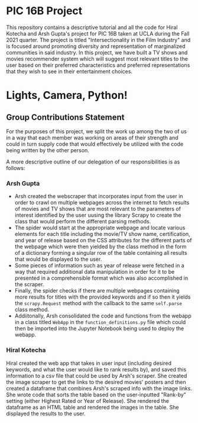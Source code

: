 # PIC 16B Project

This repository contains a descriptive tutorial and all the code for Hiral Kotecha and Arsh Gupta's project for PIC 16B taken at UCLA during the Fall 2021 quarter. The project is titled "Intersectionality in the Film Industry" and is focused around promoting diversity and representation of marginalized communities in said industry. In this project, we have built a TV shows and movies recommender system which will suggest most relevant titles to the user based on their preferred characteristics and preferred representations that they wish to see in their entertainment choices.

# Lights, Camera, Python!

## Group Contributions Statement

For the purposes of this project, we split the work up among the two of us in a way that each member was working on areas of their strength and could in turn supply code that would effectively be utilized with the code being written by the other person.

A more descriptive outline of our delegation of our responsibilities is as follows:

### Arsh Gupta

- Arsh created the webscraper that incorporates input from the user in order to crawl on multiple webpages across the internet to fetch results of movies and TV shows that are most relevant to the parameters of interest identified by the user uusing the library Scrapy to create the class that would perform the different parsing methods.
- The spider would start at the appropriate webpage and locate various elements for each title including the movie/TV show name, certification, and year of release based on the CSS attributes for the different parts of the webpage which were then yielded by the class method in the form of a dictionary forming a singular row of the table containing all results that would be displayed to the user.
- Some pieces of information such as year of release were fetched in a way that required additional data manipulation in order for it to be presented in a comprehensible format which was also accomplished in the scraper.
- Finally, the spider checks if there are multiple webpages containing more results for titles with the provided keywords and if so then it yields the `scrapy.Request` method with the callback to the same `self.parse` class method.
- Addiitonally, Arsh consolidated the code and functions from the webapp in a class titled `WebApp` in the `function_definitions.py` file which could then be imported into the Jupyter Notebook being used to deploy the webapp.

### Hiral Kotecha

Hiral created the web app that takes in user input (including desired keywords, and what the user would like to rank results by), and saved this information to a csv file that could be used by Arsh's scraper. She created the image scraper to get the links to the desired movies' posters and then created a dataframe that combines Arsh's scraped info with the image links. She wrote code that sorts the table based on the user-inputted "Rank-by" setting (either Highest Rated or Year of Release). She rendered the dataframe as an HTML table and rendered the images in the table. She displayed the results to the user.
